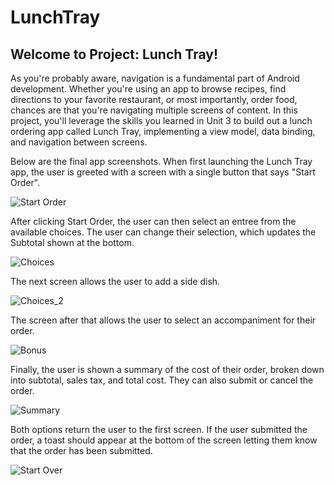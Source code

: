 # LunchTray
## Welcome to Project: Lunch Tray!

<p>As you're probably aware, navigation is a fundamental part of Android development. Whether you're using an app to browse recipes, find directions to your favorite restaurant, or most importantly, order food, chances are that you're navigating multiple screens of content. In this project, you'll leverage the skills you learned in Unit 3 to build out a lunch ordering app called Lunch Tray, implementing a view model, data binding, and navigation between screens.

Below are the final app screenshots. When first launching the Lunch Tray app, the user is greeted with a screen with a single button that says "Start Order".</p>
![Start Order](./img/1.png)

<P>After clicking Start Order, the user can then select an entree from the available choices. The user can change their selection, which updates the Subtotal shown at the bottom.</p>

![Choices](./img/2.png)

<p>The next screen allows the user to add a side dish.</p>

![Choices_2](./img/3.png)

<p>The screen after that allows the user to select an accompaniment for their order.</p>

![Bonus](./img/4.png)

<p>Finally, the user is shown a summary of the cost of their order, broken down into subtotal, sales tax, and total cost. They can also submit or cancel 
the order.</p>

![Summary](./img/5.png)

<p>Both options return the user to the first screen. If the user submitted the order, a toast should appear at the bottom of the screen letting them know 
that the order has been submitted.</p>

![Start Over](./img/6.png)